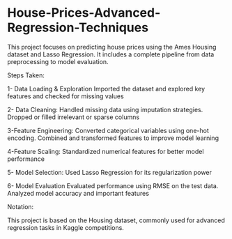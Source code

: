 # House-Prices-Advanced-Regression-Techniques
This project focuses on predicting house prices using the Ames Housing dataset and Lasso Regression. It includes a complete pipeline from data preprocessing to model evaluation.

Steps Taken:

1- Data Loading & Exploration
Imported the dataset and explored key features and checked for missing values

2- Data Cleaning: 
Handled missing data using imputation strategies. Dropped or filled irrelevant or sparse columns

3-Feature Engineering: 
Converted categorical variables using one-hot encoding. Combined and transformed features to improve model learning

4-Feature Scaling: 
Standardized numerical features for better model performance

5- Model Selection: 
Used Lasso Regression for its regularization power

6- Model Evaluation
Evaluated performance using RMSE on the test data. Analyzed model accuracy and important features



Notation:

This project is based on the Housing dataset, commonly used for advanced regression tasks in Kaggle competitions.

